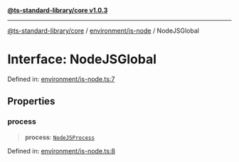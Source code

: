 [**@ts-standard-library/core v1.0.3**](../../../README.md)

***

[@ts-standard-library/core](../../../modules.md) / [environment/is-node](../README.md) / NodeJSGlobal

# Interface: NodeJSGlobal

Defined in: [environment/is-node.ts:7](https://github.com/gabaudette/ts-stdlib/blob/be448e6a9d9c20c6c2f27f6550ce4e65fc8c9b89/packages/core/src/environment/is-node.ts#L7)

## Properties

### process

> **process**: [`NodeJSProcess`](NodeJSProcess.md)

Defined in: [environment/is-node.ts:8](https://github.com/gabaudette/ts-stdlib/blob/be448e6a9d9c20c6c2f27f6550ce4e65fc8c9b89/packages/core/src/environment/is-node.ts#L8)
